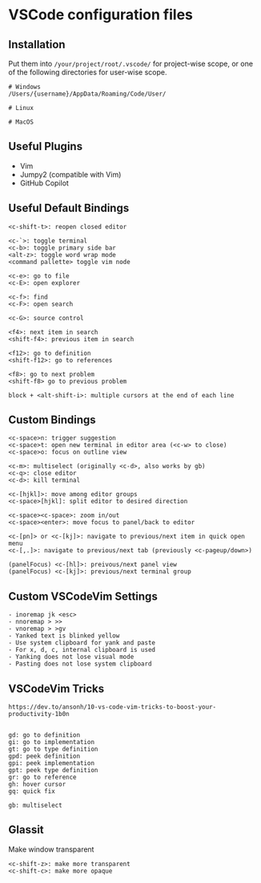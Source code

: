 # VSCode configuration files

## Installation
Put them into `/your/project/root/.vscode/` for project-wise scope,
or one of the following directories for user-wise scope.

```
# Windows
/Users/{username}/AppData/Roaming/Code/User/

# Linux

# MacOS
```



## Useful Plugins
- Vim
- Jumpy2 (compatible with Vim)
- GitHub Copilot



## Useful Default Bindings
```
<c-shift-t>: reopen closed editor

<c-`>: toggle terminal
<c-b>: toggle primary side bar
<alt-z>: toggle word wrap mode
<command pallette> toggle vim node

<c-e>: go to file
<c-E>: open explorer

<c-f>: find
<c-F>: open search

<c-G>: source control

<f4>: next item in search
<shift-f4>: previous item in search

<f12>: go to definition
<shift-f12>: go to references

<f8>: go to next problem
<shift-f8> go to previous problem

block + <alt-shift-i>: multiple cursors at the end of each line
```



## Custom Bindings

```
<c-space>n: trigger suggestion
<c-space>t: open new terminal in editor area (<c-w> to close)
<c-space>o: focus on outline view

<c-m>: multiselect (originally <c-d>, also works by gb)
<c-q>: close editor
<c-d>: kill terminal

<c-[hjkl]>: move among editor groups
<c-space>[hjkl]: split editor to desired direction

<c-space><c-space>: zoom in/out
<c-space><enter>: move focus to panel/back to editor

<c-[pn]> or <c-[kj]>: navigate to previous/next item in quick open menu
<c-[,.]>: navigate to previous/next tab (previously <c-pageup/down>)

(panelFocus) <c-[hl]>: preivous/next panel view
(panelFocus) <c-[kj]>: previous/next terminal group
```


## Custom VSCodeVim Settings
```
- inoremap jk <esc>
- nnoremap > >>
- vnoremap > >gv
- Yanked text is blinked yellow
- Use system clipboard for yank and paste
- For x, d, c, internal clipboard is used
- Yanking does not lose visual mode
- Pasting does not lose system clipboard
```


## VSCodeVim Tricks
```
https://dev.to/ansonh/10-vs-code-vim-tricks-to-boost-your-productivity-1b0n


gd: go to definition
gi: go to implementation
gt: go to type definition
gpd: peek definition
gpi: peek implementation
gpt: peek type definition
gr: go to reference
gh: hover cursor
gq: quick fix

gb: multiselect
```


## Glassit
Make window transparent
```
<c-shift-z>: make more transparent
<c-shift-c>: make more opaque
```



